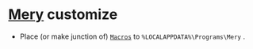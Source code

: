 # [Mery](https://www.haijin-boys.com/wiki/) customize

- Place (or make junction of) [`Macros`](Macros) to `%LOCALAPPDATA%\Programs\Mery` .
